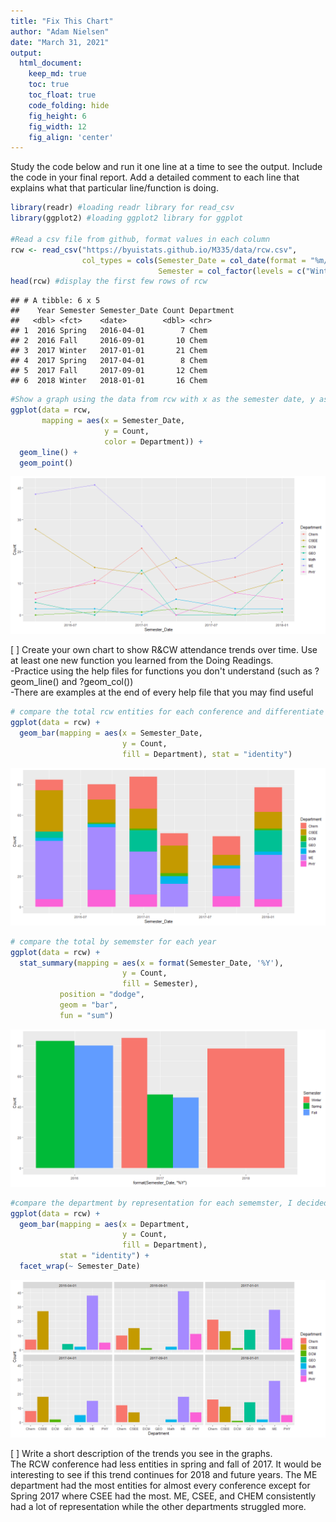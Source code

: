 ```yaml
---
title: "Fix This Chart"
author: "Adam Nielsen"
date: "March 31, 2021"
output:
  html_document:  
    keep_md: true
    toc: true
    toc_float: true
    code_folding: hide
    fig_height: 6
    fig_width: 12
    fig_align: 'center'
---
```




Study the code below and run it one line at a time to see the output. Include the code in your final report. Add a detailed comment to each line that explains what that particular line/function is doing.  



```r
library(readr) #loading readr library for read_csv
library(ggplot2) #loading ggplot2 library for ggplot

#Read a csv file from github, format values in each column
rcw <- read_csv("https://byuistats.github.io/M335/data/rcw.csv", 
                col_types = cols(Semester_Date = col_date(format = "%m/%d/%y"),
                                 Semester = col_factor(levels = c("Winter", "Spring", "Fall"))))
head(rcw) #display the first few rows of rcw
```

```
## # A tibble: 6 x 5
##    Year Semester Semester_Date Count Department
##   <dbl> <fct>    <date>        <dbl> <chr>     
## 1  2016 Spring   2016-04-01        7 Chem      
## 2  2016 Fall     2016-09-01       10 Chem      
## 3  2017 Winter   2017-01-01       21 Chem      
## 4  2017 Spring   2017-04-01        8 Chem      
## 5  2017 Fall     2017-09-01       12 Chem      
## 6  2018 Winter   2018-01-01       16 Chem
```

```r
#Show a graph using the data from rcw with x as the semester date, y as the count, and colored according to department. Overlay a line and point graph using this data
ggplot(data = rcw, 
       mapping = aes(x = Semester_Date, 
                     y = Count, 
                     color = Department)) +
  geom_line() +
  geom_point()
```

![](task_06_files/figure-html/unnamed-chunk-1-1.png)<!-- -->
  
[ ] Create your own chart to show R&CW attendance trends over time. Use at least one new function you learned from the Doing Readings.  
-Practice using the help files for functions you don't understand (such as ?geom_line() and ?geom_col())  
-There are examples at the end of every help file that you may find useful  



```r
# compare the total rcw entities for each conference and differentiate by depeartment
ggplot(data = rcw) +
  geom_bar(mapping = aes(x = Semester_Date,
                         y = Count,
                         fill = Department), stat = "identity")
```

![](task_06_files/figure-html/unnamed-chunk-2-1.png)<!-- -->

```r
# compare the total by sememster for each year
ggplot(data = rcw) +
  stat_summary(mapping = aes(x = format(Semester_Date, '%Y'),
                         y = Count,
                         fill = Semester),
           position = "dodge",
           geom = "bar",
           fun = "sum")
```

![](task_06_files/figure-html/unnamed-chunk-2-2.png)<!-- -->

```r
#compare the department by representation for each sememster, I decided to use facet instead of dodge because it was more readable.
ggplot(data = rcw) +
  geom_bar(mapping = aes(x = Department,
                         y = Count,
                         fill = Department),
           stat = "identity") + 
  facet_wrap(~ Semester_Date)
```

![](task_06_files/figure-html/unnamed-chunk-2-3.png)<!-- -->
  
[ ] Write a short description of the trends you see in the graphs.  
The RCW conference had less entities in spring and fall of 2017. It would be interesting to see if this trend continues for 2018 and future years. The ME department had the most entities for almost every conference except for Spring 2017 where CSEE had the most. ME, CSEE, and CHEM consistently had a lot of representation while the other departments struggled more.


